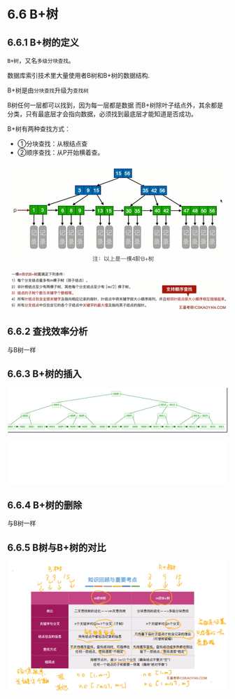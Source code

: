 # 6.6 B+树

## 6.6.1 B+树的定义

`B+树`，又名`多级分块查找`。

数据库索引技术里大量使用者B树和B+树的数据结构.

B+树是由`分块查找`升级为`查找树`

B树任何一层都可以找到，因为每一层都是数据
而B+树除叶子结点外，其余都是分类，只有最底层才会指向数据，必须找到最底层才能知道是否成功。

B+树有两种查找方式：

- ①分块查找：从根结点查 
- ②顺序查找：从P开始横着查。

![uTools_1638279630033](/images/data-structure/uTools_1638279630033.png)

![uTools_1638279791118](/images/data-structure/uTools_1638279791118.png)


## 6.6.2 查找效率分析

与B树一样

## 6.6.3 B+树的插入

![B Plus tree](/images/data-structure/290050048129679.png)

![img](/images/data-structure/Bplustreebuild.gif)

## 6.6.4 B+树的删除

与B树一样

## 6.6.5 B树与B+树的对比

![1638280509471](/images/data-structure/1638280509471.jpg)
